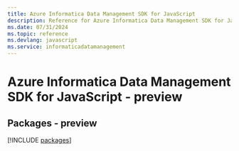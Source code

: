 ```yaml
---
title: Azure Informatica Data Management SDK for JavaScript
description: Reference for Azure Informatica Data Management SDK for JavaScript
ms.date: 07/31/2024
ms.topic: reference
ms.devlang: javascript
ms.service: informaticadatamanagement
---
```

# Azure Informatica Data Management SDK for JavaScript - preview
## Packages - preview
[!INCLUDE [packages](informatica-data-management-index.md)]